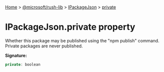 [Home](./index) &gt; [@microsoft/rush-lib](rush-lib.md) &gt; [IPackageJson](rush-lib.ipackagejson.md) &gt; [private](rush-lib.ipackagejson.private.md)

# IPackageJson.private property

Whether this package may be published using the "npm publish" command. Private packages are never published.

**Signature:**
```javascript
private: boolean
```
